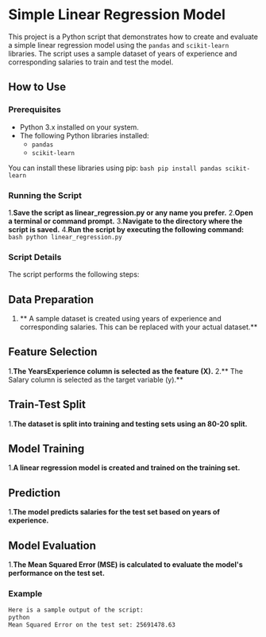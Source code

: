 # Simple Linear Regression Model

This project is a Python script that demonstrates how to create and evaluate a simple linear regression model using the `pandas` and `scikit-learn` libraries. The script uses a sample dataset of years of experience and corresponding salaries to train and test the model.

## How to Use

### Prerequisites

- Python 3.x installed on your system.
- The following Python libraries installed:
  - `pandas`
  - `scikit-learn`

You can install these libraries using pip:
    ```bash
    pip install pandas scikit-learn
    ```
### Running the Script
1.**Save the script as linear_regression.py or any name you prefer.**
2.**Open a terminal or command prompt.**
3.**Navigate to the directory where the script is saved.**
4.**Run the script by executing the following command:**
    ```bash
    python linear_regression.py
    ```
### Script Details

The script performs the following steps:
## Data Preparation

1. ** A sample dataset is created using years of experience and corresponding salaries. This can be replaced with your actual dataset.**

## Feature Selection

1.**The YearsExperience column is selected as the feature (X).**
2.** The Salary column is selected as the target variable (y).**

## Train-Test Split

1.**The dataset is split into training and testing sets using an 80-20 split.**

## Model Training

1.**A linear regression model is created and trained on the training set.**

## Prediction

1.**The model predicts salaries for the test set based on years of experience.**

## Model Evaluation

1.**The Mean Squared Error (MSE) is calculated to evaluate the model's performance on the test set.**

### Example
```bash
Here is a sample output of the script:
python
Mean Squared Error on the test set: 25691478.63
